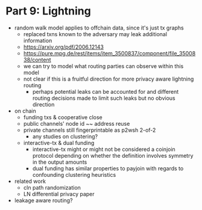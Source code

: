 # Part 9: Lightning

- random walk model applies to offchain data, since it's just tx graphs
  - replaced txns known to the adversary may leak additional information
  - https://arxiv.org/pdf/2006.12143
  - https://pure.mpg.de/rest/items/item_3500837/component/file_3500838/content
  - we can try to model what routing parties can observe within this model
  - not clear if this is a fruitful direction for more privacy aware lightning routing
    - perhaps potential leaks can be accounted for and different routing decisions made to limit such leaks but no obvious direction
- on chain
  - funding txs & cooperative close
  - public channels' node id ~~ address reuse
  - private channels still fingerprintable as p2wsh 2-of-2
    - any studies on clustering?
  - interactive-tx & dual funding
    - interactive-tx might or might not be considered a coinjoin protocol depending on whether the definition involves symmetry in the output amounts
    - dual funding has similar properties to payjoin with regards to confounding clustering heuristics
- related work
  - cln path randomization
  - LN differential privacy paper
- leakage aware routing?

